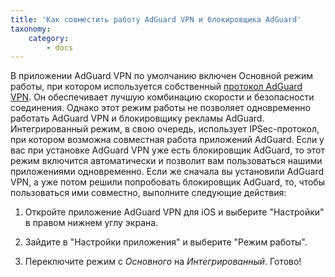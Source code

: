 ```yaml
---
title: 'Как совместить работу AdGuard VPN и блокировщика AdGuard'
taxonomy:
    category:
        - docs
---
```


В приложении AdGuard VPN по умолчанию включен Основной режим работы, при котором используется собственный [протокол AdGuard VPN](link). Он обеспечивает лучшую комбинацию скорости и безопасности соединения. Однако этот режим работы не позволяет одновременно работать AdGuard VPN и блокировщику рекламы AdGuard. Интегрированный режим, в свою очередь, использует IPSec-протокол, при котором возможна совместная работа приложений AdGuard. Если у вас при установке AdGuard VPN уже есть блокировщик AdGuard, то этот режим включится автоматически и позволит вам пользоваться нашими приложениями одновременно. Если же сначала вы установили AdGuard VPN, а уже потом решили попробовать блокировщик AdGuard, то, чтобы пользоваться ими совместно, выполните следующие действия:

1. Откройте приложение AdGuard VPN для iOS и выберите "Настройки" в правом нижнем углу экрана.

2. Зайдите в "Настройки приложения" и выберите "Режим работы".

3. Переключите режим с *Основного* на *Интегрированный*. Готово!